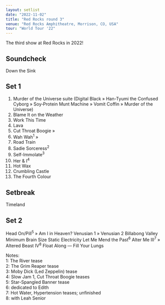 ```yaml
---
layout: setlist
date: "2022-11-02"
title: "Red Rocks round 3"
venue: "Red Rocks Amphitheatre, Morrison, CO, USA"
tour: "World Tour '22"
---
```


The third show at Red Rocks in 2022!
<!--snippet-->

## Soundcheck

Down the Sink

## Set 1

1. Murder of the Universe suite (Digital Black » Han-Tyumi the Confused Cyborg » Soy‐Protein Munt Machine » Vomit Coffin » Murder of the Universe)
2. Blame It on the Weather
3. Work This Time
4. Lava
5. Cut Throat Boogie »
6. Wah Wah<sup>1</sup> »
7. Road Train
8. Sadie Sorceress<sup>2</sup>
9. Self-Immolate<sup>3</sup>
10. Her & I<sup>4</sup>
11. Hot Wax
12. Crumbling Castle 
13. The Fourth Colour

## Setbreak

Timeland

## Set 2

Head On/Pill<sup>5</sup> »
Am I in Heaven?
Venusian 1 »
Venusian 2
Billabong Valley
Minimum Brain Size
Static Electricity
Let Me Mend the Past<sup>6</sup>
Alter Me III<sup>7</sup> »
Altered Beast IV<sup>8</sup>
Float Along — Fill Your Lungs

Notes:  
1: The River tease  
2: The Grim Reaper tease  
3: Moby Dick (Led Zeppelin) tease  
4: Slow Jam 1, Cut Throat Boogie teases  
5: Star-Spangled Banner tease  
6: dedicated to Edith  
7: Hot Water, Hypertension teases; unfinished  
8: with Leah Senior
